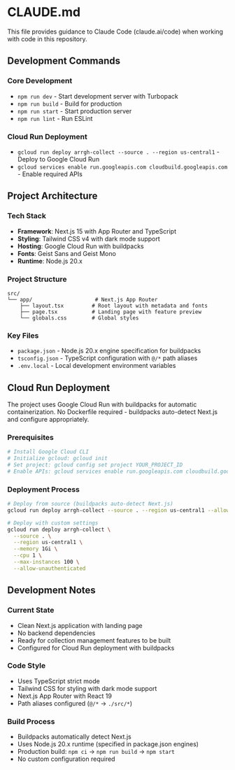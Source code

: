 # CLAUDE.md

This file provides guidance to Claude Code (claude.ai/code) when working with code in this repository.

## Development Commands

### Core Development
- `npm run dev` - Start development server with Turbopack
- `npm run build` - Build for production
- `npm run start` - Start production server
- `npm run lint` - Run ESLint

### Cloud Run Deployment
- `gcloud run deploy arrgh-collect --source . --region us-central1` - Deploy to Google Cloud Run
- `gcloud services enable run.googleapis.com cloudbuild.googleapis.com` - Enable required APIs

## Project Architecture

### Tech Stack
- **Framework**: Next.js 15 with App Router and TypeScript
- **Styling**: Tailwind CSS v4 with dark mode support
- **Hosting**: Google Cloud Run with buildpacks
- **Fonts**: Geist Sans and Geist Mono
- **Runtime**: Node.js 20.x

### Project Structure
```
src/
└── app/                    # Next.js App Router
    ├── layout.tsx         # Root layout with metadata and fonts
    ├── page.tsx           # Landing page with feature preview
    └── globals.css        # Global styles
```

### Key Files
- `package.json` - Node.js 20.x engine specification for buildpacks
- `tsconfig.json` - TypeScript configuration with `@/*` path aliases
- `.env.local` - Local development environment variables

## Cloud Run Deployment

The project uses Google Cloud Run with buildpacks for automatic containerization. No Dockerfile required - buildpacks auto-detect Next.js and configure appropriately.

### Prerequisites
```bash
# Install Google Cloud CLI
# Initialize gcloud: gcloud init
# Set project: gcloud config set project YOUR_PROJECT_ID
# Enable APIs: gcloud services enable run.googleapis.com cloudbuild.googleapis.com
```

### Deployment Process
```bash
# Deploy from source (buildpacks auto-detect Next.js)
gcloud run deploy arrgh-collect --source . --region us-central1 --allow-unauthenticated

# Deploy with custom settings
gcloud run deploy arrgh-collect \
  --source . \
  --region us-central1 \
  --memory 1Gi \
  --cpu 1 \
  --max-instances 100 \
  --allow-unauthenticated
```

## Development Notes

### Current State
- Clean Next.js application with landing page
- No backend dependencies
- Ready for collection management features to be built
- Configured for Cloud Run deployment with buildpacks

### Code Style
- Uses TypeScript strict mode
- Tailwind CSS for styling with dark mode support
- Next.js App Router with React 19
- Path aliases configured (`@/*` → `./src/*`)

### Build Process
- Buildpacks automatically detect Next.js
- Uses Node.js 20.x runtime (specified in package.json engines)
- Production build: `npm ci` → `npm run build` → `npm start`
- No custom configuration required